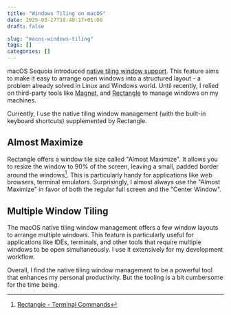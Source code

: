```yaml
---
title: "Windows Tiling on macOS"
date: 2025-03-27T18:40:17+01:00
draft: false

slug: "macos-windows-tiling"
tags: []
categories: []
---
```


macOS Sequoia introduced [native tiling window support][1]. This feature aims to make it easy to arrange open windows into a structured layout - a problem already solved in Linux and Windows world. Until recently, I relied on third-party tools like [Magnet][2], and [Rectangle][3] to manage windows on my machines.

Currently, I use the native tiling window management (with the built-in keyboard shortcuts) supplemented by Rectangle.

## Almost Maximize

Rectangle offers a window tile size called "Almost Maximize". It allows you to resize the window to 90% of the screen, leaving a small, padded border around the windows[^1]. This is particularly handy for applications like web browsers, terminal emulators. Surprisingly, I almost always use the "Almost Maximize" in favor of both the regular full screen and the "Center Window".

## Multiple Window Tiling

The macOS native tiling window management offers a few window layouts to arrange multiple windows. This feature is particularly useful for applications like IDEs, terminals, and other tools that require multiple windows to be open simultaneously. I use it extensively for my development workflow.

Overall, I find the native tiling window management to be a powerful tool that enhances my personal productivity. But the tooling is a bit cumbersome for the time being.

[1]: https://support.apple.com/en-gb/guide/mac-help/mchlef287e5d/15.0/mac/15.0
[2]: https://magnet.crowdcafe.com/
[3]: https://rectangleapp.com/

[^1]: [Rectangle - Terminal Commands]( https://github.com/rxhanson/Rectangle/blob/main/TerminalCommands.md#almost-maximize)
